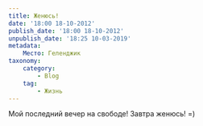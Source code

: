 ```yaml
---
title: Женюсь!
date: '18:00 18-10-2012'
publish_date: '18:00 18-10-2012'
unpublish_date: '18:25 10-03-2019'
metadata:
    Место: Геленджик
taxonomy:
    category:
        - Blog
    tag:
        - Жизнь
---
```


Мой последний вечер на свободе! Завтра женюсь! =)